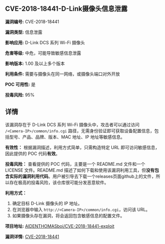 ## CVE-2018-18441-D-Link摄像头信息泄露

**漏洞编号:** CVE-2018-18441

**漏洞类型:** 信息泄露

**影响应用:** D-Link DCS 系列 Wi-Fi 摄像头

**危害等级:** 中危，可能导致敏感信息泄露

**影响版本:** 1.00 及以上多个版本

**利用条件:** 需要与摄像头在同一网络，或摄像头端口对外开放

**POC 可用性:** 是

**投毒风险:** 95%

## 详情

该漏洞存在于 D-Link DCS 系列 Wi-Fi 摄像头中，攻击者可以通过访问 `/<Camera-IP>/common/info.cgi` 路径，无需身份验证即可获取设备配置信息，包括型号、产品、品牌、版本、MAC 地址、IP 地址等敏感信息。

**有效性：**
根据漏洞描述，利用方式简单，只需构造特定 URL 即可访问敏感信息，因此提供的 POC 代码**有效**。

**投毒风险：**
查看提供的 POC 代码，主要是一个 README.md 文件和一个 LICENSE 文件。README.md 描述了如何下载和使用该漏洞利用工具，但**没有包含实际的漏洞利用代码**。用户被引导去下载一个releases页面github上的文件，所以存在极高的投毒风险，该仓库很可能分发恶意软件。

**利用方式：**
1.  确定目标 D-Link 摄像头的 IP 地址。
2.  在浏览器中输入 `http://<Camera-IP>/common/info.cgi`，访问该 URL。
3.  如果摄像头存在漏洞，将会返回包含敏感信息的配置文件。

**项目地址:** [AIDENTHOMASboi/CVE-2018-18441-exploit](https://github.com/AIDENTHOMASboi/CVE-2018-18441-exploit)

**漏洞详情:** [CVE-2018-18441](https://nvd.nist.gov/vuln/detail/CVE-2018-18441)